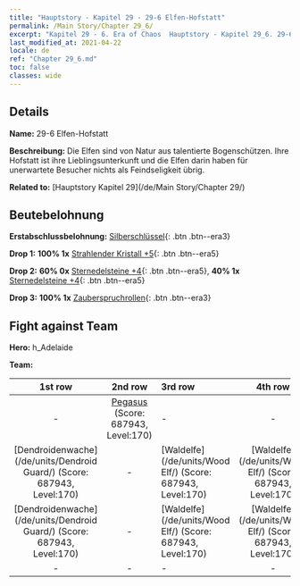 ```yaml
---
title: "Hauptstory - Kapitel 29 - 29-6 Elfen-Hofstatt"
permalink: /Main Story/Chapter 29_6/
excerpt: "Kapitel 29 - 6. Era of Chaos  Hauptstory - Kapitel 29_6. 29-6 Elfen-Hofstatt"
last_modified_at: 2021-04-22
locale: de
ref: "Chapter 29_6.md"
toc: false
classes: wide
---
```


## Details

 **Name:** 29-6 Elfen-Hofstatt

 **Beschreibung:** Die Elfen sind von Natur aus talentierte Bogenschützen. Ihre Hofstatt ist ihre Lieblingsunterkunft und die Elfen darin haben für unerwartete Besucher nichts als Feindseligkeit übrig.

 **Related to:** [Hauptstory Kapitel 29](/de/Main Story/Chapter 29/)

## Beutebelohnung

 **Erstabschlussbelohnung:** [Silberschlüssel](/ItemsDE/con_693/){: .btn .btn--era3}

 **Drop 1:** **100% 1x** [Strahlender Kristall +5](/ItemsDE/mat_101/){: .btn .btn--era5}

 **Drop 2:** **60% 0x** [Sternedelsteine +4](/ItemsDE/mat_93/){: .btn .btn--era5}, **40% 1x** [Sternedelsteine +4](/ItemsDE/mat_93/){: .btn .btn--era5}

 **Drop 3:** **100% 1x** [Zauberspruchrollen](/ItemsDE/con_694/){: .btn .btn--era3}


## Fight against Team
 **Hero:** h_Adelaide

 **Team:**


  | 1st row | 2nd row | 3rd row | 4th row |
  |:----:|:----:|:----|:----:|
  | - | [Pegasus](/de/units/Pegasus/) (Score: 687943, Level:170)  | - | - |
  | [Dendroidenwache](/de/units/Dendroid Guard/) (Score: 687943, Level:170)  | - | [Waldelfe](/de/units/Wood Elf/) (Score: 687943, Level:170)  | [Waldelfe](/de/units/Wood Elf/) (Score: 687943, Level:170)  |
  | [Dendroidenwache](/de/units/Dendroid Guard/) (Score: 687943, Level:170)  | - | [Waldelfe](/de/units/Wood Elf/) (Score: 687943, Level:170)  | [Waldelfe](/de/units/Wood Elf/) (Score: 687943, Level:170)  |
  | - | - | - | - |


